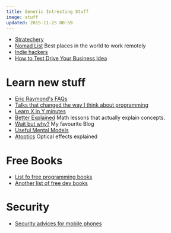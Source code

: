 ```yaml
---
title: Generic Intresting Stuff
image: stuff
updated: 2015-11-25 00:59
---
```

- [Stratechery](https://stratechery.com/)
- [Nomad List](https://nomadlist.com/) Best places in the world to work remotely
- [Indie hackers](https://www.indiehackers.com/businesses)
- [How to Test Drive Your Business Idea](https://blog.ladder.io/business-idea/)

# Learn new stuff
- [Eric Raymond's FAQs](http://www.catb.org/~esr/faqs/)
- [Talks that changed the way I think about programming](http://www.opowell.com/post/talks-that-changed-the-way-i-think-about-programming/)
- [Learn X in Y minutes](https://learnxinyminutes.com/)
- [Better Explained](http://betterexplained.com/) Math lessons that actually explain concepts.
- [Wait but why?](http://waitbutwhy.com/) My favourite Blog
- [Useful Mental Models](https://medium.com/@yegg/mental-models-i-find-repeatedly-useful-936f1cc405d#.nmtovyt9k)
- [Atoptics](http://www.atoptics.co.uk/) Optical effects explained

# Free Books
- [List fo free programming books](https://github.com/vhf/free-programming-books/blob/master/free-programming-books.md)
- [Another list of free dev books](https://devfreebooks.github.io/)

# Security
- [Security advices for mobile phones](http://blog.kraken.com/post/153209105847/security-advisory-mobile-phones)
